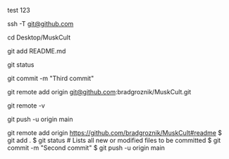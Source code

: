 test 123

ssh -T git@github.com

cd Desktop/MuskCult

git add README.md

git status

git commit -m "Third commit"

git remote add origin git@github.com:bradgroznik/MuskCult.git

git remote -v

git push -u origin main

git remote add origin https://github.com/bradgroznik/MuskCult#readme
$ git add .
$ git status # Lists all new or modified files to be committed
$ git commit -m "Second commit"
$ git push -u origin main
